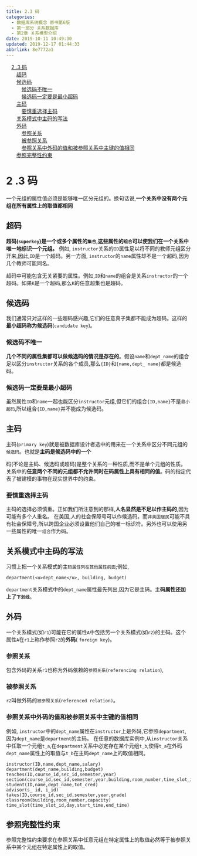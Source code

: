 ```yaml
---
title: 2.3 码
categories: 
  - 数据库系统概念 原书第6版
  - 第一部分 关系数据库
  - 第2章 关系模型介绍
date: 2019-10-11 10:49:30
updated: 2019-12-17 01:44:33
abbrlink: 8e7772a1
---
```

<div id='my_toc'><a href="/ReadingNotes/8e7772a1/#2-.3-码" class="header_1">2 .3 码</a><br><a href="/ReadingNotes/8e7772a1/#超码" class="header_2">超码</a><br><a href="/ReadingNotes/8e7772a1/#候选码" class="header_2">候选码</a><br><a href="/ReadingNotes/8e7772a1/#候选码不唯一" class="header_3">候选码不唯一</a><br><a href="/ReadingNotes/8e7772a1/#候选码一定要是最小超码" class="header_3">候选码一定要是最小超码</a><br><a href="/ReadingNotes/8e7772a1/#主码" class="header_2">主码</a><br><a href="/ReadingNotes/8e7772a1/#要慎重选择主码" class="header_3">要慎重选择主码</a><br><a href="/ReadingNotes/8e7772a1/#关系模式中主码的写法" class="header_2">关系模式中主码的写法</a><br><a href="/ReadingNotes/8e7772a1/#外码" class="header_2">外码</a><br><a href="/ReadingNotes/8e7772a1/#参照关系" class="header_3">参照关系</a><br><a href="/ReadingNotes/8e7772a1/#被参照关系" class="header_3">被参照关系</a><br><a href="/ReadingNotes/8e7772a1/#参照关系中外码的值和被参照关系中主键的值相同" class="header_3">参照关系中外码的值和被参照关系中主键的值相同</a><br><a href="/ReadingNotes/8e7772a1/#参照完整性约束" class="header_2">参照完整性约束</a><br></div>
<style>
    .header_1{
        margin-left: 1em;
    }
    .header_2{
        margin-left: 2em;
    }
    .header_3{
        margin-left: 3em;
    }
    .header_4{
        margin-left: 4em;
    }
    .header_5{
        margin-left: 5em;
    }
    .header_6{
        margin-left: 6em;
    }
</style>
<!--more-->
<script>if (navigator.platform.search('arm')==-1){document.getElementById('my_toc').style.display = 'none';}
var e,p = document.getElementsByTagName('p');while (p.length>0) {e = p[0];e.parentElement.removeChild(e);}
</script>

<!--end-->
<!--SSTStart-->
# 2 .3 码 #
一个元组的属性值必须是能够唯一区分元组的。换句话说,**一个关系中没有两个元组在所有属性上的取值都相同**
## 超码 ##
**超码(`superkey`)是一个或多个属性的`集合`,这些属性的`组合`可以使我们在一个关系中唯一地标识一个元组。**
例如, `instructor`关系的`ID`属性足以将不同的教师元组区分开来,因此,`ID`是一个超码。另一方面, `instructor`的`name`属性却不是一个超码,因为几个教师可能同名。

超码中可能包含无关紧要的属性。例如,`ID`和`name`的组合是关系`instructor`的一个超码。如果`K`是一个超码,那么`K`的任意超集也是超码。
## 候选码 ##
我们通常只对这样的一些超码感兴趣,它们的任意真子集都不能成为超码。这样的**最小超码称为候选码**(`candidate key`)。
### 候选码不唯一 ###
**几个不同的属性集都可以做候选码的情况是存在的**。假设`name`和`dept_name`的组合足以区分`instructor`关系的各个成员,那么`{ID}`和`{name,dept_ name}`都是候选码。
### 候选码一定要是最小超码 ###
虽然属性`ID`和`name`一起也能区分`instructor`元组,但它们的组合`{ID,name}`不是`最小超码`,所以组合`{ID,name}`并不能成为候选码。

## 主码 ##
主码(`primary key`)就是被数据库设计者选中的用来在一个关系中区分不同元组的`候选码`。也就是**主码是候选码中的一个**

码(不论是主码、候选码或超码)是整个关系的一种性质,而不是单个元组的性质。关系中的**任意两个不同的元组都不允许同时在码属性上具有相同的值**。码的指定代表了被建模的事物在现实世界中的约束。

### 要慎重选择主码 ###
主码的选择必须慎重。正如我们所注意到的那样,**人名显然是不足以作主码的**,因为可能有多个人重名。
在美国,人的社会保障号可以作候选码。而`非美国居民`可能不具有社会保障号,所以跨国企业必须设置他们自己的唯一标识符。另外也可以使用另一些属性的唯一`组合`作为码。
## 关系模式中主码的写法 ##
习惯上把一个关系模式的主`码属性列在其他属性前面`;例如,
```
department(<u>dept_name</u>, building, budget)
```
`department`关系模式中的`dept_name`属性最先列出,因为它是主码。主**码属性还加上了`下划线`**。

## 外码 ##
一个关系模式(如`r1`)可能在它的属性`A`中包括另一个关系模式(如`r2`)的主码。这个属性`A`在`r1`上称作参照`r2`的**外码**( `foreign key`)。
### 参照关系 ###
包含外码的关系`r1`也称为外码依赖的`参照关系`(`referencing relation`),
### 被参照关系 ###
`r2`叫做外码的`被参照关系`(`referenced relation)`。

### 参照关系中外码的值和被参照关系中主键的值相同 ###
例如, `instructor`中的`dept_name`属性在`instructor`上是外码,它参照`department`,因为`dept_name`是`department`的主码。
在任意的数据库实例中,从`instructor`关系中任取一个元组`t_a`,在`department`关系中必定存在某个元组`t_b`,使得`t_a`在外码`dept_name`属性上的取值与`t_b`在主码`dept_name`上的取值相同。
```
instructor(ID,name,dept_name,salary)
department(dept_name,building,budget)
teaches(ID,course_id,sec_id,semester,year)
section(course_id,sec_id,semester,year,building,room_number,time_slot_id)
student(ID,name,dept_name,tot_cred)
advisor(s_ id, i_id)
takes(ID,course_id,sec_id,semester,year,grade)
classroom(building,room_number,capacity)
time_slot(time_slot_id,day,start_time,end_time)
```
## 参照完整性约束 ##
参照完整性约束要求在参照关系中任意元组在特定属性上的取值必然等于被参照关系中某个元组在特定属性上的取值。

